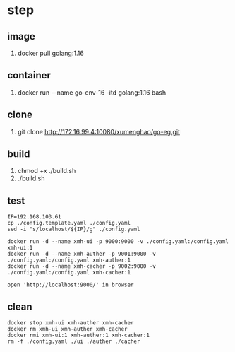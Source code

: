 # step

## image

1. docker pull golang:1.16

## container

1. docker run --name go-env-16 -itd golang:1.16 bash

## clone

1. git clone http://172.16.99.4:10080/xumenghao/go-eg.git

## build

1. chmod +x ./build.sh
2. ./build.sh

## test

```shell
IP=192.168.103.61
cp ./config.template.yaml ./config.yaml
sed -i "s/localhost/${IP}/g" ./config.yaml

docker run -d --name xmh-ui -p 9000:9000 -v ./config.yaml:/config.yaml xmh-ui:1
docker run -d --name xmh-auther -p 9001:9000 -v ./config.yaml:/config.yaml xmh-auther:1
docker run -d --name xmh-cacher -p 9002:9000 -v ./config.yaml:/config.yaml xmh-cacher:1

open 'http://localhost:9000/' in browser
```

## clean

```shell
docker stop xmh-ui xmh-auther xmh-cacher
docker rm xmh-ui xmh-auther xmh-cacher
docker rmi xmh-ui:1 xmh-auther:1 xmh-cacher:1
rm -f ./config.yaml ./ui ./auther ./cacher 
```